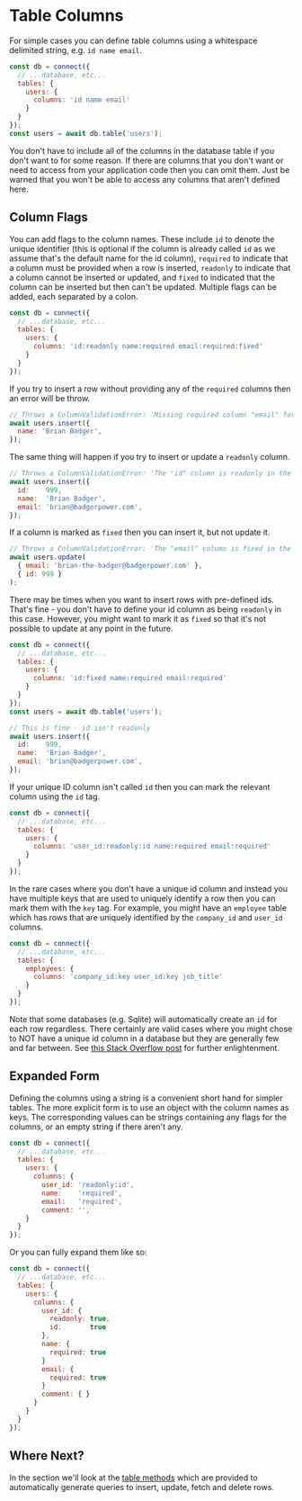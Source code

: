 # Table Columns

For simple cases you can define table columns using a whitespace delimited string,
e.g. `id name email`.

```js
const db = connect({
  // ...database, etc...
  tables: {
    users: {
      columns: 'id name email'
    }
  }
});
const users = await db.table('users');
```

You don't have to include all of the columns in the database table if you don't
want to for some reason.  If there are columns that you don't want or need to
access from your application code then you can omit them.  Just be warned that
you won't be able to access any columns that aren't defined here.

## Column Flags

You can add flags to the column names.  These include `id` to denote the unique
identifier (this is optional if the column is already called `id` as we assume
that's the default name for the id column), `required` to indicate
that a column must be provided when a row is inserted, `readonly` to indicate
that a column cannot be inserted or updated, and `fixed` to indicated that the
column can be inserted but then can't be updated.  Multiple flags can be added,
each separated by a colon.

```js
const db = connect({
  // ...database, etc...
  tables: {
    users: {
      columns: 'id:readonly name:required email:required:fixed'
    }
  }
});
```

If you try to insert a row without providing any of the `required` columns
then an error will be throw.

```js
// Throws a ColumnValidationError: 'Missing required column "email" for the users table'
await users.insert({
  name: 'Brian Badger',
});
```

The same thing will happen if you try to insert or update a `readonly` column.

```js
// Throws a ColumnValidationError: 'The "id" column is readonly in the users table'
await users.insert({
  id:    999,
  name:  'Brian Badger',
  email: 'brian@badgerpower.com',
});
```

If a column is marked as `fixed` then you can insert it, but not update it.

```js
// Throws a ColumnValidationError: 'The "email" column is fixed in the users table'
await users.update(
  { email: 'brian-the-badger@badgerpower.com' },
  { id: 999 }
);
```

There may be times when you want to insert rows with pre-defined ids.  That's fine -
you don't have to define your id column as being `readonly` in this case.  However, you
might want to mark it as `fixed` so that it's not possible to update at any point in
the future.

```js
const db = connect({
  // ...database, etc...
  tables: {
    users: {
      columns: 'id:fixed name:required email:required'
    }
  }
});
const users = await db.table('users');

// This is fine - id isn't readonly
await users.insert({
  id:    999,
  name:  'Brian Badger',
  email: 'brian@badgerpower.com',
});
```

If your unique ID column isn't called `id` then you can mark the relevant column
using the `id` tag.

```js
const db = connect({
  // ...database, etc...
  tables: {
    users: {
      columns: 'user_id:readonly:id name:required email:required'
    }
  }
});
```

In the rare cases where you don't have a unique id column and instead you have multiple
keys that are used to uniquely identify a row then you can mark them with the `key` tag.
For example, you might have an `employee` table which has rows that are uniquely identified
by the `company_id` and `user_id` columns.

```js
const db = connect({
  // ...database, etc...
  tables: {
    employees: {
      columns: 'company_id:key user_id:key job_title'
    }
  }
});
```

Note that some databases (e.g. Sqlite) will automatically create an `id` for each
row regardless.  There certainly are valid cases where you might chose to NOT have
a unique id column in a database but they are generally few and far between.
See [this Stack Overflow post](https://stackoverflow.com/questions/1207983/in-general-should-every-table-in-a-database-have-an-identity-field-to-use-as-a) for
further enlightenment.

## Expanded Form

Defining the columns using a string is a convenient short hand for simpler
tables.  The more explicit form is to use an object with the column names as
keys.  The corresponding values can be strings containing any flags for the
columns, or an empty string if there aren't any.

```js
const db = connect({
  // ...database, etc...
  tables: {
    users: {
      columns: {
        user_id: 'readonly:id',
        name:    'required',
        email:   'required',
        comment: '',
    }
  }
});
```

Or you can fully expand them like so:

```js
const db = connect({
  // ...database, etc...
  tables: {
    users: {
      columns: {
        user_id: {
          readonly: true,
          id:       true
        },
        name: {
          required: true
        }
        email: {
          required: true
        }
        comment: { }
      }
    }
  }
});
```

## Where Next?

In the section we'll look at the [table methods](manual/table_methods.html)
which are provided to automatically generate queries to insert, update,
fetch and delete rows.
